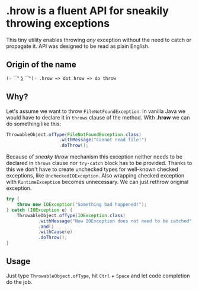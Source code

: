 # .hrow is a fluent API for sneakily throwing exceptions

This tiny utility enables throwing *any* exception without the need to catch or propagate it.
API was designed to be read as plain English.

## Origin of the name
`(☞ ͡° ͜ʖ ͡°)☞ .hrow => dot hrow => do throw`

## Why?
Let's assume we want to throw `FileNotFoundException`.
In vanilla Java we would have to declare it in `throws` clause of the method.
With **.hrow** we can do something like this:
````java
ThrowableObject.ofType(FileNotFoundException.class)
                    .withMessage("Cannot read file!")
                    .doThrow();
````                        
Because of *sneaky throw* mechanism this exception neither needs to be declared in `throws` clause nor
`try-catch` block has to be provided.
Thanks to this we don't have to create unchecked types for well-known checked exceptions, like `UncheckedIOException`.
Also wrapping checked exception with `RuntimeException` becomes unnecessary. We can just rethrow original exception.
````java
try {
    throw new IOException("Something bad happened!");
} catch (IOException e) {
    ThrowableObject.ofType(IOException.class)
            .withMessage("Now IOException does not need to be catched")
            .and()
            .withCause(e)
            .doThrow();
}
````   
## Usage
Just type `ThrowableObject.ofType`, hit `Ctrl` + `Space` and let code completion do the job.
